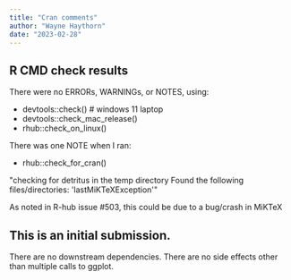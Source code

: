 ```yaml
---
title: "Cran comments"
author: "Wayne Haythorn"
date: "2023-02-28"
---
```


## R CMD check results
There were no ERRORs, WARNINGs, or NOTES, using:
  - devtools::check()    # windows 11 laptop
  - devtools::check_mac_release()
  - rhub::check_on_linux()
  
There was one NOTE when I ran:
  - rhub::check_for_cran()
  
   "checking for detritus in the temp directory
   Found the following files/directories:
     'lastMiKTeXException'"
     
   As noted in R-hub issue #503, this could be due to a bug/crash in MiKTeX

## This is an initial submission. 
There are no downstream dependencies.
There are no side effects other than multiple calls to ggplot.
